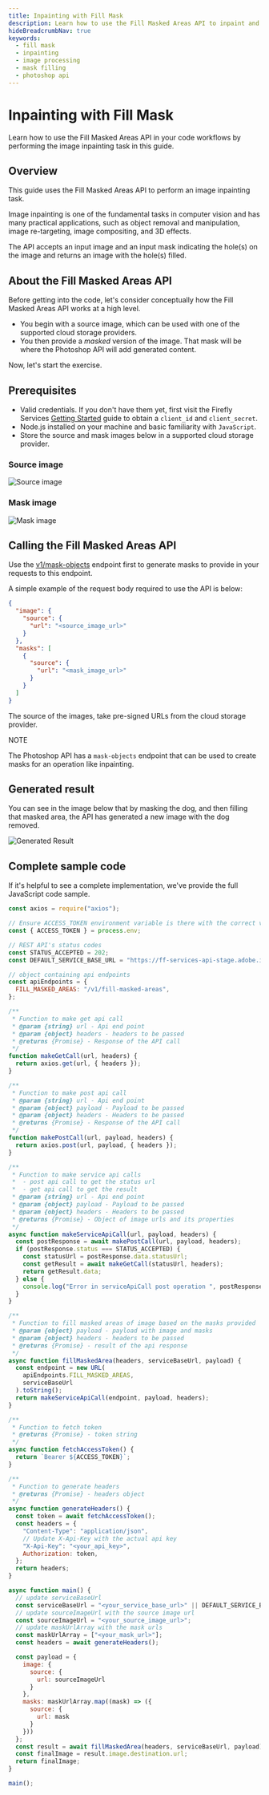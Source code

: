 ```yaml
---
title: Inpainting with Fill Mask
description: Learn how to use the Fill Masked Areas API to inpaint and fill masked regions in images.
hideBreadcrumbNav: true
keywords:
  - fill mask
  - inpainting
  - image processing
  - mask filling
  - photoshop api
---
```


# Inpainting with Fill Mask

Learn how to use the Fill Masked Areas API in your code workflows by performing the image inpainting task in this guide.

## Overview

This guide uses the Fill Masked Areas API to perform an image inpainting task.

Image inpainting is one of the fundamental tasks in computer vision and has many practical applications, such as object removal and manipulation, image re-targeting, image compositing, and 3D effects.

The API accepts an input image and an input mask indicating the hole(s) on the image and returns an image with the hole(s) filled.

## About the Fill Masked Areas API

Before getting into the code, let's consider conceptually how the Fill Masked Areas API works at a high level.

- You begin with a source image, which can be used with one of the supported cloud storage providers.
- You then provide a *masked* version of the image. That mask will be where the Photoshop API will add generated content.

Now, let's start the exercise.

## Prerequisites

-  Valid credentials. If you don't have them yet, first visit the Firefly Services [Getting Started][1] guide to obtain a `client_id` and `client_secret`.
-  Node.js installed on your machine and basic familiarity with `JavaScript`.
-  Store the source and mask images below in a supported cloud storage provider.

### Source image

![Source image](source-image-fillMask.jpg)

### Mask image

![Mask image](mask-image-fillMask.jpg)

## Calling the Fill Masked Areas API

Use the [v1/mask-objects][2] endpoint first to generate masks to provide in your requests to this endpoint.

A simple example of the request body required to use the API is below:

```json
{
  "image": {
    "source": {
      "url": "<source_image_url>"
    }
  },
  "masks": [
    {
      "source": {
        "url": "<mask_image_url>"
      }
    }
  ]
}
```

The source of the images, take pre-signed URLs from the cloud storage provider.

<InlineAlert variant="info" slots="header, text" />

NOTE

The Photoshop API has a `mask-objects` endpoint that can be used to create masks for an operation like inpainting.

## Generated result

You can see in the image below that by masking the dog, and then filling that masked area, the API has generated a new image with the dog removed.

![Generated Result](result-fillMask.png)

## Complete sample code

If it's helpful to see a complete implementation, we've provide the full JavaScript code sample.

<Accordion>

<AccordionItem header="Full code sample" isChevronIcon  position="right" iconColor="#1473E6">

```js
const axios = require("axios");

// Ensure ACCESS_TOKEN environment variable is there with the correct value of access token
const { ACCESS_TOKEN } = process.env;

// REST API's status codes
const STATUS_ACCEPTED = 202;
const DEFAULT_SERVICE_BASE_URL = "https://ff-services-api-stage.adobe.io";

// object containing api endpoints
const apiEndpoints = {
  FILL_MASKED_AREAS: "/v1/fill-masked-areas",
};

/**
 * Function to make get api call
 * @param {string} url - Api end point
 * @param {object} headers - headers to be passed
 * @returns {Promise} - Response of the API call
 */
function makeGetCall(url, headers) {
  return axios.get(url, { headers });
}

/**
 * Function to make post api call
 * @param {string} url - Api end point
 * @param {object} payload - Payload to be passed
 * @param {object} headers - Headers to be passed
 * @returns {Promise} - Response of the API call
 */
function makePostCall(url, payload, headers) {
  return axios.post(url, payload, { headers });
}

/**
 * Function to make service api calls
 *  - post api call to get the status url
 *  - get api call to get the result
 * @param {string} url - Api end point
 * @param {object} payload - Payload to be passed
 * @param {object} headers - Headers to be passed
 * @returns {Promise} - Object of image urls and its properties
 */
async function makeServiceApiCall(url, payload, headers) {
  const postResponse = await makePostCall(url, payload, headers);
  if (postResponse.status === STATUS_ACCEPTED) {
    const statusUrl = postResponse.data.statusUrl;
    const getResult = await makeGetCall(statusUrl, headers);
    return getResult.data;
  } else {
    console.log("Error in serviceApiCall post operation ", postResponse);
  }
}

/**
 * Function to fill masked areas of image based on the masks provided
 * @param {object} payload - payload with image and masks
 * @param {object} headers - headers to be passed
 * @returns {Promise} - result of the api response
 */
async function fillMaskedArea(headers, serviceBaseUrl, payload) {
  const endpoint = new URL(
    apiEndpoints.FILL_MASKED_AREAS,
    serviceBaseUrl
  ).toString();
  return makeServiceApiCall(endpoint, payload, headers);
}

/**
 * Function to fetch token
 * @returns {Promise} - token string
 */
async function fetchAccessToken() {
  return `Bearer ${ACCESS_TOKEN}`;
}

/**
 * Function to generate headers
 * @returns {Promise} - headers object
 */
async function generateHeaders() {
  const token = await fetchAccessToken();
  const headers = {
    "Content-Type": "application/json",
    // Update X-Api-Key with the actual api key
    "X-Api-Key": "<your_api_key>",
    Authorization: token,
  };
  return headers;
}

async function main() {
  // update serviceBaseUrl
  const serviceBaseUrl = "<your_service_base_url>" || DEFAULT_SERVICE_BASE_URL;
  // update sourceImageUrl with the source image url
  const sourceImageUrl = "<your_source_image_url>";
  // update maskUrlArray with the mask urls
  const maskUrlArray = ["<your_mask_url>"];
  const headers = await generateHeaders();

  const payload = {
    image: {
      source: {
        url: sourceImageUrl
      }
    },
    masks: maskUrlArray.map((mask) => ({
      source: {
        url: mask
      }
    }))
  };
  const result = await fillMaskedArea(headers, serviceBaseUrl, payload);
  const finalImage = result.image.destination.url;
  return finalImage;
}

main();
```

</AccordionItem>

</Accordion>


<!-- Links -->
[1]: ../index.md
[2]: ../../api/
